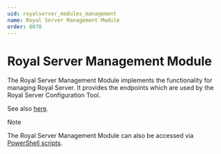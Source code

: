 ```yaml
---
uid: royalserver_modules_management
name: Royal Server Management Module
order: 8070
---
```


# Royal Server Management Module

The Royal Server Management Module implements the functionality for managing Royal Server.
It provides the endpoints which are used by the Royal Server Configuration Tool.

See also [here](xref:royalserver_general-configuration).

> [!NOTE]
> The Royal Server Management Module can also be accessed via [PowerShell scripts](../../scripting/index.md).